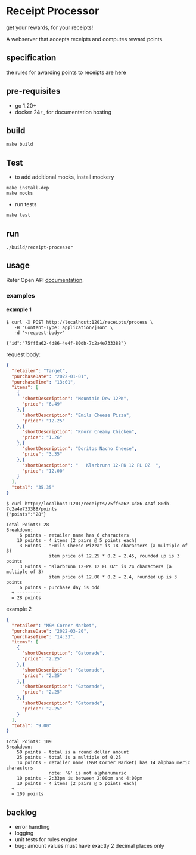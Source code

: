 # Receipt Processor

get your rewards, for your receipts!

A webserver that accepts receipts and computes reward points.

## specification
the rules for awarding points to receipts are [here](./specification.md)

## pre-requisites
- go 1.20+
- docker 24+, for documentation hosting

## build
```
make build
```

## Test
- to add additional mocks, install mockery
```
make install-dep
make mocks
```
- run tests
```
make test
```

## run

```
./build/receipt-processor
```

## usage

Refer Open API [documentation](./docs).

### examples
#### example 1
```
$ curl -X POST http://localhost:1201/receipts/process \
   -H "Content-Type: application/json" \
   -d '<request-body>'

{"id":"75ff6a62-4d86-4e4f-80db-7c2a4e733388"}
```
request body:
```json
{
  "retailer": "Target",
  "purchaseDate": "2022-01-01",
  "purchaseTime": "13:01",
  "items": [
    {
      "shortDescription": "Mountain Dew 12PK",
      "price": "6.49"
    },{
      "shortDescription": "Emils Cheese Pizza",
      "price": "12.25"
    },{
      "shortDescription": "Knorr Creamy Chicken",
      "price": "1.26"
    },{
      "shortDescription": "Doritos Nacho Cheese",
      "price": "3.35"
    },{
      "shortDescription": "   Klarbrunn 12-PK 12 FL OZ  ",
      "price": "12.00"
    }
  ],
  "total": "35.35"
}
```
```
$ curl http://localhost:1201/receipts/75ff6a62-4d86-4e4f-80db-7c2a4e733388/points
{"points":"28"}
```
```text
Total Points: 28
Breakdown:
     6 points - retailer name has 6 characters
    10 points - 4 items (2 pairs @ 5 points each)
     3 Points - "Emils Cheese Pizza" is 18 characters (a multiple of 3)
                item price of 12.25 * 0.2 = 2.45, rounded up is 3 points
     3 Points - "Klarbrunn 12-PK 12 FL OZ" is 24 characters (a multiple of 3)
                item price of 12.00 * 0.2 = 2.4, rounded up is 3 points
     6 points - purchase day is odd
  + ---------
  = 28 points
```

example 2

```json
{
  "retailer": "M&M Corner Market",
  "purchaseDate": "2022-03-20",
  "purchaseTime": "14:33",
  "items": [
    {
      "shortDescription": "Gatorade",
      "price": "2.25"
    },{
      "shortDescription": "Gatorade",
      "price": "2.25"
    },{
      "shortDescription": "Gatorade",
      "price": "2.25"
    },{
      "shortDescription": "Gatorade",
      "price": "2.25"
    }
  ],
  "total": "9.00"
}
```
```text
Total Points: 109
Breakdown:
    50 points - total is a round dollar amount
    25 points - total is a multiple of 0.25
    14 points - retailer name (M&M Corner Market) has 14 alphanumeric characters
                note: '&' is not alphanumeric
    10 points - 2:33pm is between 2:00pm and 4:00pm
    10 points - 4 items (2 pairs @ 5 points each)
  + ---------
  = 109 points
```

## backlog
- error handling
- logging
- unit tests for rules engine
- bug: amount values must have exactly 2 decimal places only